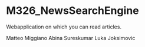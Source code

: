 # M326_NewsSearchEngine
Webapplication on which you can read articles.

Matteo Miggiano
Abina Sureskumar
Luka Joksimovic
